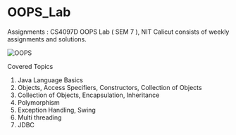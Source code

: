 # OOPS_Lab

Assignments : CS4097D OOPS Lab ( SEM 7 ), NIT Calicut
consists of weekly assignments and solutions. 

![OOPS](https://cdn.slidesharecdn.com/ss_thumbnails/oop-190125211805-thumbnail-4.jpg?cb=1548451240)


Covered Topics
1. Java Language Basics
2. Objects, Access Specifiers, Constructors, Collection of Objects
3. Collection of Objects, Encapsulation, Inheritance
4. Polymorphism
5. Exception Handling, Swing
6. Multi threading
7. JDBC
